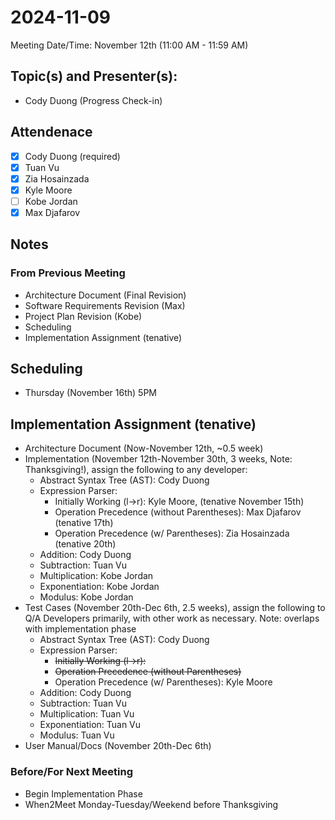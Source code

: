 <!-- 
USING REVISION 1.2
-->
# 2024-11-09
Meeting Date/Time: November 12th (11:00 AM - 11:59 AM)

## Topic(s) and Presenter(s):
- Cody Duong (Progress Check-in)

## Attendenace
- [x] Cody Duong (required)
- [x] Tuan Vu
- [x] Zia Hosainzada
- [x] Kyle Moore
- [ ] Kobe Jordan
- [x] Max Djafarov

## Notes
### From Previous Meeting
- Architecture Document (Final Revision)
- Software Requirements Revision (Max)
- Project Plan Revision (Kobe)
- Scheduling
- Implementation Assignment (tenative)

## Scheduling
- Thursday (November 16th) 5PM

## Implementation Assignment (tenative)
- Architecture Document (Now-November 12th, ~0.5 week)
- Implementation (November 12th-November 30th, 3 weeks, Note: Thanksgiving!), assign the following to any developer:
  - Abstract Syntax Tree (AST): Cody Duong
  - Expression Parser:
    - Initially Working (l->r): Kyle Moore, (tenative November 15th)
    - Operation Precedence (without Parentheses): Max Djafarov (tenative 17th)
    - Operation Precedence (w/ Parentheses): Zia Hosainzada (tenative 20th)
  - Addition: Cody Duong
  - Subtraction: Tuan Vu
  - Multiplication: Kobe Jordan
  - Exponentiation: Kobe Jordan
  - Modulus: Kobe Jordan
- Test Cases (November 20th-Dec 6th, 2.5 weeks), assign the following to Q/A Developers primarily, with other work as necessary. Note: overlaps with implementation phase
  - Abstract Syntax Tree (AST): Cody Duong
  - Expression Parser:
    - ~~Initially Working (l->r):~~
    - ~~Operation Precedence (without Parentheses)~~
    - Operation Precedence (w/ Parentheses): Kyle Moore
  - Addition: Cody Duong
  - Subtraction: Tuan Vu
  - Multiplication: Tuan Vu
  - Exponentiation: Tuan Vu
  - Modulus: Tuan Vu
- User Manual/Docs (November 20th-Dec 6th)

### Before/For Next Meeting
- Begin Implementation Phase
- When2Meet Monday-Tuesday/Weekend before Thanksgiving